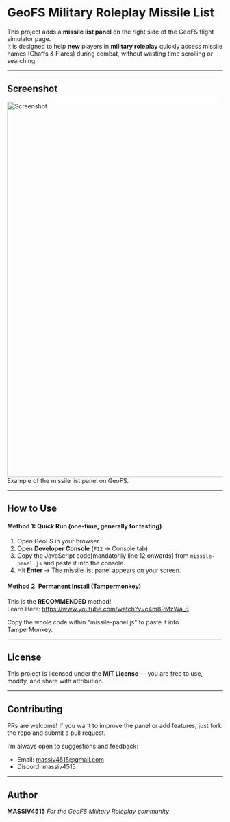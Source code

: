 # GeoFS Military Roleplay Missile List

This project adds a **missile list panel** on the right side of the GeoFS flight simulator page.  
It is designed to help **new** players in **military roleplay** quickly access missile names (Chaffs & Flares) during combat, without wasting time scrolling or searching.

---

## Screenshot
<img width="1919" height="875" alt="Screenshot" src="https://github.com/user-attachments/assets/1c376fae-64fc-42d7-af51-e6f5fe0387d3" />
Example of the missile list panel on GeoFS.

---

## How to Use

####  Method 1: Quick Run (one-time, generally for testing)
1. Open GeoFS in your browser.  
2. Open **Developer Console** (`F12` → Console tab).  
3. Copy the JavaScript code[mandatorily line 12 onwards] from `missile-panel.js` and paste it into the console.  
4. Hit **Enter** → The missile list panel appears on your screen.

####  Method 2: Permanent Install (Tampermonkey)
This is the **RECOMMENDED** method!   
Learn Here: https://www.youtube.com/watch?v=c4m8PMzWa_8   

Copy the whole code within "missile-panel.js" to paste it into TamperMonkey.  

---

## License
This project is licensed under the **MIT License** — you are free to use, modify, and share with attribution.  

---

## Contributing
PRs are welcome! 
If you want to improve the panel or add features, just fork the repo and submit a pull request.

I’m always open to suggestions and feedback:  
- Email: massiv4515@gmail.com 
- Discord: massiv4515

---

## Author
**MASSIV4515**
_For the GeoFS Military Roleplay community_

